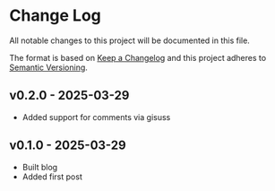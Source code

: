 # Change Log

All notable changes to this project will be documented in this file.

The format is based on [Keep a Changelog](http://keepachangelog.com/)
and this project adheres to [Semantic Versioning](http://semver.org/).

## v0.2.0 - 2025-03-29
- Added support for comments via gisuss

## v0.1.0 - 2025-03-29
- Built blog
- Added first post
